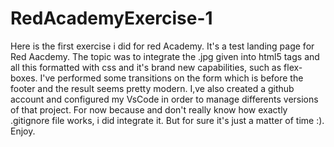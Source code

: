 # RedAcademyExercise-1
Here is the first exercise i did for red Academy. It's a test landing page for Red Aacdemy. The topic was to integrate the .jpg given into html5 tags and all this formatted with css and it's brand new capabilities, such as flex-boxes. I've performed some transitions on the form which is before the footer and the result seems pretty modern.
I,ve also created a github account and configured my VsCode in order to manage differents versions of that project. For now because and don't really know how exactly .gitignore file works, i did integrate it. But for sure it's just a matter of time :). Enjoy.
